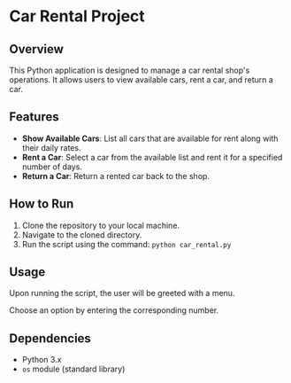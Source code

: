 # Car Rental Project

## Overview
This Python application is designed to manage a car rental shop's operations. It allows users to view available cars, rent a car, and return a car.

## Features
- **Show Available Cars**: List all cars that are available for rent along with their daily rates.
- **Rent a Car**: Select a car from the available list and rent it for a specified number of days.
- **Return a Car**: Return a rented car back to the shop.

## How to Run
1. Clone the repository to your local machine.
2. Navigate to the cloned directory.
3. Run the script using the command: `python car_rental.py`

## Usage
Upon running the script, the user will be greeted with a menu.

Choose an option by entering the corresponding number.

## Dependencies
- Python 3.x
- `os` module (standard library)

